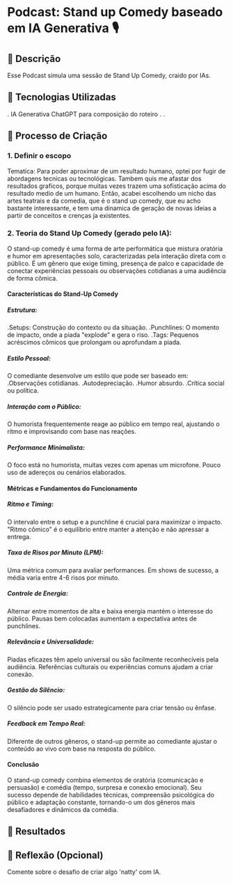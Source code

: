 # Podcast: Stand up Comedy baseado em IA Generativa 🎙️

## 📒 Descrição
Esse Podcast simula uma sessão de Stand Up Comedy, craido por IAs. 

## 🤖 Tecnologias Utilizadas

. IA Generativa ChatGPT para composição do roteiro
.
.


## 🧐 Processo de Criação

### 1.  Definir o escopo
 Tematica: Para poder aproximar de um resultado humano, optei por fugir de abordagens tecnicas ou tecnológicas. Tambem quis me afastar dos resultados graficos, porque muitas vezes trazem uma sofisticação acima do resultado medio de um humano. Então, acabei escolhendo um nicho das artes teatrais e da comedia, que é o stand up comedy, que eu acho bastante interessante, e tem uma dinamica de geração de novas ideias a partir de conceitos e crenças ja existentes.
  
### 2. Teoria do Stand Up Comedy (gerado pelo IA):

O stand-up comedy é uma forma de arte performática que mistura oratória e humor em apresentações solo, caracterizadas pela interação direta com o público. É um gênero que exige timing, presença de palco e capacidade de conectar experiências pessoais ou observações cotidianas a uma audiência de forma cômica.

#### Características do Stand-Up Comedy

##### Estrutura:
.Setups: Construção do contexto ou da situação.
.Punchlines: O momento de impacto, onde a piada "explode" e gera o riso.
.Tags: Pequenos acréscimos cômicos que prolongam ou aprofundam a piada.

##### Estilo Pessoal:
O comediante desenvolve um estilo que pode ser baseado em:
.Observações cotidianas.
.Autodepreciação.
.Humor absurdo.
.Crítica social ou política.

##### Interação com o Público:
O humorista frequentemente reage ao público em tempo real, ajustando o ritmo e improvisando com base nas reações.

##### Performance Minimalista:

O foco está no humorista, muitas vezes com apenas um microfone.
Pouco uso de adereços ou cenários elaborados.


#### Métricas e Fundamentos do Funcionamento

##### Ritmo e Timing:
O intervalo entre o setup e a punchline é crucial para maximizar o impacto.
"Ritmo cômico" é o equilíbrio entre manter a atenção e não apressar a entrega.

##### Taxa de Risos por Minuto (LPM):
Uma métrica comum para avaliar performances.
Em shows de sucesso, a média varia entre 4-6 risos por minuto.

##### Controle de Energia:
Alternar entre momentos de alta e baixa energia mantém o interesse do público.
Pausas bem colocadas aumentam a expectativa antes de punchlines.

##### Relevância e Universalidade:
Piadas eficazes têm apelo universal ou são facilmente reconhecíveis pela audiência.
Referências culturais ou experiências comuns ajudam a criar conexão.

##### Gestão do Silêncio:
O silêncio pode ser usado estrategicamente para criar tensão ou ênfase.

##### Feedback em Tempo Real:
Diferente de outros gêneros, o stand-up permite ao comediante ajustar o conteúdo ao vivo com base na resposta do público.

#### Conclusão
O stand-up comedy combina elementos de oratória (comunicação e persuasão) e comédia (tempo, surpresa e conexão emocional). Seu sucesso depende de habilidades técnicas, compreensão psicológica do público e adaptação constante, tornando-o um dos gêneros mais desafiadores e dinâmicos da comédia. 


## 🚀 Resultados


## 💭 Reflexão (Opcional)
Comente sobre o desafio de criar algo 'natty' com IA.
